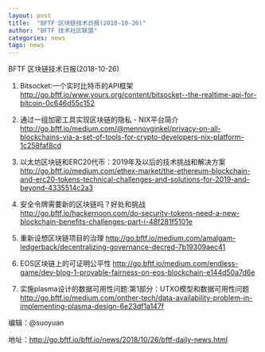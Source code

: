 ```yaml
---
layout: post
title:  "BFTF 区块链技术日报(2018-10-26)"
author: "BFTF 技术社区联盟"
categories: news
tags: news
---
```


BFTF 区块链技术日报(2018-10-26)
1. Bitsocket:一个实时比特币的API框架 <http://go.bftf.io/www.yours.org/content/bitsocket--the-realtime-api-for-bitcoin-0c646d55c152>

2. 通过一组加密工具实现区块链的隐私 - NIX平台简介 <http://go.bftf.io/medium.com/@mennovginkel/privacy-on-all-blockchains-via-a-set-of-tools-for-crypto-developers-nix-platform-1c258faf8cd>

3. 以太坊区块链和ERC20代币：2019年及以后的技术挑战和解决方案 <http://go.bftf.io/medium.com/ethex-market/the-ethereum-blockchain-and-erc20-tokens-technical-challenges-and-solutions-for-2019-and-beyond-4335514c2a3>

4. 安全令牌需要新的区块链吗？好处和挑战 <http://go.bftf.io/hackernoon.com/do-security-tokens-need-a-new-blockchain-benefits-challenges-part-i-48f281f5101e>

5. 重新设想区块链项目的治理 <http://go.bftf.io/medium.com/amalgam-ledgerback/decentralizing-governance-decred-7b19309aec41>

6. EOS区块链上的可证明公平性 <http://go.bftf.io/medium.com/endless-game/dev-blog-1-provable-fairness-on-eos-blockchain-e144d50a7d6e>

7. 实施plasma设计的数据可用性问题:第1部分：UTXO模型和数据可用性问题<http://go.bftf.io/medium.com/onther-tech/data-availability-problem-in-implementing-plasma-design-6e23df1a147f>

编辑：@suoyuan

地址：<http://go.bftf.io/bftf.io/news/2018/10/26/bftf-daily-news.html>
